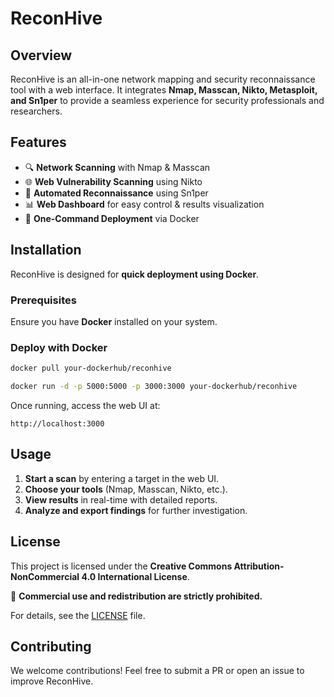 # ReconHive

## Overview
ReconHive is an all-in-one network mapping and security reconnaissance tool with a web interface. It integrates **Nmap, Masscan, Nikto, Metasploit, and Sn1per** to provide a seamless experience for security professionals and researchers.

## Features
- 🔍 **Network Scanning** with Nmap & Masscan
- 🌐 **Web Vulnerability Scanning** using Nikto
- 🐝 **Automated Reconnaissance** using Sn1per
- 📊 **Web Dashboard** for easy control & results visualization
- 🚀 **One-Command Deployment** via Docker

## Installation
ReconHive is designed for **quick deployment using Docker**.

### Prerequisites
Ensure you have **Docker** installed on your system.

### Deploy with Docker
```bash
docker pull your-dockerhub/reconhive

docker run -d -p 5000:5000 -p 3000:3000 your-dockerhub/reconhive
```

Once running, access the web UI at:
```
http://localhost:3000
```

## Usage
1. **Start a scan** by entering a target in the web UI.
2. **Choose your tools** (Nmap, Masscan, Nikto, etc.).
3. **View results** in real-time with detailed reports.
4. **Analyze and export findings** for further investigation.

## License
This project is licensed under the **Creative Commons Attribution-NonCommercial 4.0 International License**.

🚫 **Commercial use and redistribution are strictly prohibited.**

For details, see the [LICENSE](LICENSE) file.

## Contributing
We welcome contributions! Feel free to submit a PR or open an issue to improve ReconHive.

